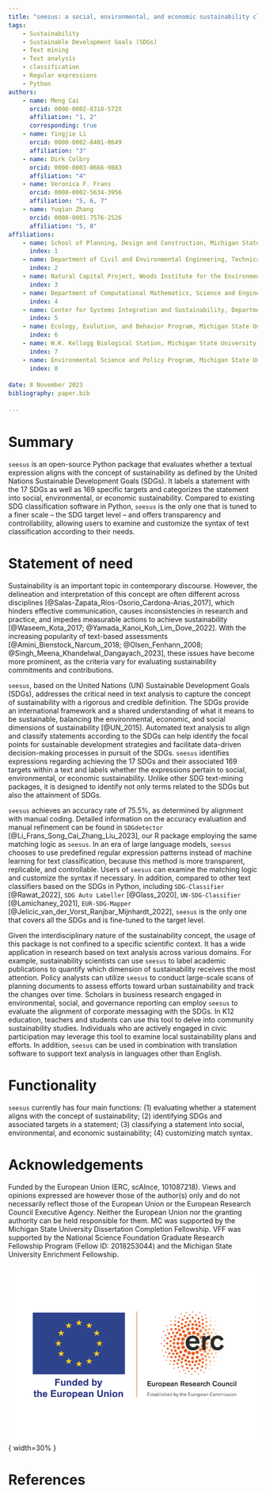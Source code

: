 ```yaml
---
title: "seesus: a social, environmental, and economic sustainability classifier for Python"
tags:
    - Sustainability
    - Sustainable Development Goals (SDGs)
    - Text mining
    - Text analysis
    - classification
    - Regular expressions
    - Python
authors:
    - name: Meng Cai
      orcid: 0000-0002-8318-572X
      affiliation: "1, 2"
      corresponding: true
    - name: Yingjie Li
      orcid: 0000-0002-8401-0649
      affiliation: "3"
    - name: Dirk Colbry
      orcid: 0000-0003-0666-9883
      affiliation: "4"
    - name: Veronica F. Frans
      orcid: 0000-0002-5634-3956
      affiliation: "5, 6, 7"
    - name: Yuqian Zhang
      orcid: 0000-0001-7576-2526
      affiliation: "5, 8"
affiliations:
    - name: School of Planning, Design and Construction, Michigan State University, East Lansing, MI, 48824, United States
      index: 1
    - name: Department of Civil and Environmental Engineering, Technical University of Darmstadt, Darmstadt 64287, Germany
      index: 2
    - name: Natural Capital Project, Woods Institute for the Environment, Stanford University, Stanford, CA, 94305, United States
      index: 3
    - name: Department of Computational Mathematics, Science and Engineering, Michigan State University, East Lansing, MI 48824, United States
      index: 4
    - name: Center for Systems Integration and Sustainability, Department of Fisheries and Wildlife, Michigan State University, East Lansing, MI 48823, United States
      index: 5
    - name: Ecology, Evolution, and Behavior Program, Michigan State University, East Lansing, MI 48824, United States
      index: 6  
    - name: W.K. Kellogg Biological Station, Michigan State University, Hickory Corners, MI 49060, United States
      index: 7
    - name: Environmental Science and Policy Program, Michigan State University, East Lansing, MI 48823, United States
      index: 8

date: 8 November 2023
bibliography: paper.bib

---
```


# Summary

`seesus` is an open-source Python package that evaluates whether a textual expression aligns with the concept of sustainability as defined by the United Nations Sustainable Development Goals (SDGs). It labels a statement with the 17 SDGs as well as 169 specific targets and categorizes the statement into social, environmental, or economic sustainability. Compared to existing SDG classification software in Python, `seesus` is the only one that is tuned to a finer scale – the SDG target level – and offers transparency and controllability, allowing users to examine and customize the syntax of text classification according to their needs.

# Statement of need

Sustainability is an important topic in contemporary discourse. However, the delineation and interpretation of this concept are often different across disciplines [@Salas-Zapata_Ríos-Osorio_Cardona-Arias_2017], which hinders effective communication, causes inconsistencies in research and practice, and impedes measurable actions to achieve sustainability [@Waseem_Kota_2017; @Yamada_Kanoi_Koh_Lim_Dove_2022]. With the increasing popularity of text-based assessments [@Amini_Bienstock_Narcum_2018; @Olsen_Fenhann_2008; @Singh_Meena_Khandelwal_Dangayach_2023], these issues have become more prominent, as the criteria vary for evaluating sustainability commitments and contributions.

`seesus`, based on the United Nations (UN) Sustainable Development Goals (SDGs), addresses the critical need in text analysis to capture the concept of sustainability with a rigorous and credible definition. The SDGs provide an international framework and a shared understanding of what it means to be sustainable, balancing the environmental, economic, and social dimensions of sustainability [@UN_2015]. Automated text analysis to align and classify statements according to the SDGs can help identify the focal points for sustainable development strategies and facilitate data-driven decision-making processes in pursuit of the SDGs. `seesus` identifies expressions regarding achieving the 17 SDGs and their associated 169 targets within a text and labels whether the expressions pertain to social, environmental, or economic sustainability. Unlike other SDG text-mining packages, it is designed to identify not only terms related to the SDGs but also the attainment of SDGs.

`seesus` achieves an accuracy rate of 75.5%, as determined by alignment with manual coding. Detailed information on the accuracy evaluation and manual refinement can be found in `SDGdetector` [@Li_Frans_Song_Cai_Zhang_Liu_2023], our R package employing the same matching logic as `seesus`. In an era of large language models, `seesus` chooses to use predefined regular expression patterns instead of machine learning for text classification, because this method is more transparent, replicable, and controllable. Users of `seesus` can examine the matching logic and customize the syntax if necessary. In addition, compared to other text classifiers based on the SDGs in Python, including `SDG-Classifier` [@Rawat_2022], `SDG Auto Labeller` [@Glass_2020], `UN-SDG-Classifier` [@Lamichaney_2021], `EUR-SDG-Mapper` [@Jelicic_van_der_Vorst_Ranjbar_Mijnhardt_2022], `seesus` is the only one that covers all the SDGs and is fine-tuned to the target level.

Given the interdisciplinary nature of the sustainability concept, the usage of this package is not confined to a specific scientific context. It has a wide application in research based on text analysis across various domains. For example, sustainability scientists can use `seesus` to label academic publications to quantify which dimension of sustainability receives the most attention. Policy analysts can utilize `seesus` to conduct large-scale scans of planning documents to assess efforts toward urban sustainability and track the changes over time. Scholars in business research engaged in environmental, social, and governance reporting can employ `seesus` to evaluate the alignment of corporate messaging with the SDGs. In K12 education, teachers and students can use this tool to delve into community sustainability studies. Individuals who are actively engaged in civic participation may leverage this tool to examine local sustainability plans and efforts. In addition, `seesus` can be used in combination with translation software to support text analysis in languages other than English.

# Functionality

`seesus` currently has four main functions: (1) evaluating whether a statement aligns with the concept of sustainability; (2) identifying SDGs and associated targets in a statement; (3) classifying a statement into social, environmental, and economic sustainability; (4) customizing match syntax.

# Acknowledgements

Funded by the European Union (ERC, scAInce, 101087218). Views and opinions expressed are however those of the author(s) only and do not necessarily reflect those of the European Union or the European Research Council Executive Agency. Neither the European Union nor the granting authority can be held responsible for them. MC was supported by the Michigan State University Dissertation Completion Fellowship. VFF was supported by the National Science Foundation Graduate Research Fellowship Program (Fellow ID: 2018253044) and the Michigan State University Enrichment Fellowship.

![](LOGO_ERC-FLAG_FP.png){ width=30% }

# References
